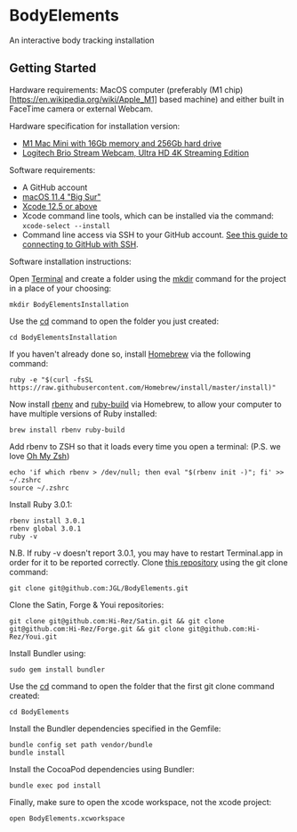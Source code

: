# BodyElements

An interactive body tracking installation

## Getting Started

Hardware requirements: MacOS computer (preferably (M1 chip)[https://en.wikipedia.org/wiki/Apple_M1] based machine) and either built in FaceTime camera or external Webcam.

Hardware specification for installation version:
* [M1 Mac Mini with 16Gb memory and 256Gb hard drive](https://www.apple.com/mac-mini/specs/)
* [Logitech Brio Stream Webcam, Ultra HD 4K Streaming Edition](https://www.logitech.com/en-us/products/webcams/brio-4k-hdr-webcam.960-001105.html)

Software requirements:
* A GitHub account
* [macOS 11.4 "Big Sur"](https://en.wikipedia.org/wiki/MacOS_Big_Sur)
* [Xcode 12.5 or above](https://apps.apple.com/us/app/xcode/id497799835?mt=12)
* Xcode command line tools, which can be installed via the command: ```xcode-select --install```
* Command line access via SSH to your GitHub account. [See this guide to connecting to GitHub with SSH](https://docs.github.com/en/github/authenticating-to-github/connecting-to-github-with-ssh).

Software installation instructions:

Open [Terminal](https://en.wikipedia.org/wiki/Terminal_(macOS)) and create a folder using the [mkdir](https://en.wikipedia.org/wiki/Mkdir) command for the project in a place of your choosing:

```
mkdir BodyElementsInstallation
```

Use the [cd](https://en.wikipedia.org/wiki/Cd_(command)) command to open the folder you just created:

```
cd BodyElementsInstallation
```

If you haven't already done so, install [Homebrew](https://brew.sh/) via the following command:

```
ruby -e "$(curl -fsSL https://raw.githubusercontent.com/Homebrew/install/master/install)"
```

Now install [rbenv](https://github.com/rbenv/rbenv) and [ruby-build](https://github.com/rbenv/ruby-build) via Homebrew, to allow your computer to have multiple versions of Ruby installed:

```
brew install rbenv ruby-build
```

Add rbenv to ZSH so that it loads every time you open a terminal: (P.S. we love [Oh My Zsh](https://ohmyz.sh))

```
echo 'if which rbenv > /dev/null; then eval "$(rbenv init -)"; fi' >> ~/.zshrc
source ~/.zshrc
```

Install Ruby 3.0.1:

```
rbenv install 3.0.1
rbenv global 3.0.1
ruby -v
```

N.B. If ruby -v doesn't report 3.0.1, you may have to restart Terminal.app in order for it to be reported correctly. Clone [this repository](https://github.com/JGL/BodyElements/) using the git clone command:

```
git clone git@github.com:JGL/BodyElements.git
```

Clone the Satin, Forge & Youi repositories:

```
git clone git@github.com:Hi-Rez/Satin.git && git clone git@github.com:Hi-Rez/Forge.git && git clone git@github.com:Hi-Rez/Youi.git
```

Install Bundler using:

```
sudo gem install bundler
```

Use the [cd](https://en.wikipedia.org/wiki/Cd_(command)) command to open the folder that the first git clone command created:

```
cd BodyElements
```

Install the Bundler dependencies specified in the Gemfile:

```
bundle config set path vendor/bundle
bundle install
```

Install the CocoaPod dependencies using Bundler:

```
bundle exec pod install
```

Finally, make sure to open the xcode workspace, not the xcode project:

```
open BodyElements.xcworkspace
```
